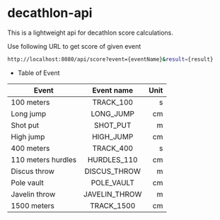 # decathlon-api

This is a lightweight api for decathlon score calculations.

Use following URL to get score of given event

```sh
http://localhost:8080/api/score?event={eventName}&result={result}
```

* Table of Event

| Event                   | Event name    | Unit  |
| ----------------------- |:-------------:| ----: |
| 100 meters              | TRACK_100     | s     |
| Long jump               | LONG_JUMP     | cm    |
| Shot put                | SHOT_PUT      | m     |
| High jump               | HIGH_JUMP     | cm    |
| 400 meters              | TRACK_400     | s     |
| 110 meters hurdles      | HURDLES_110   | cm    |
| Discus throw            | DISCUS_THROW  | m     |
| Pole vault              | POLE_VAULT    | cm    |
| Javelin throw           | JAVELIN_THROW | m     |
| 1500 meters             | TRACK_1500    | cm    |
